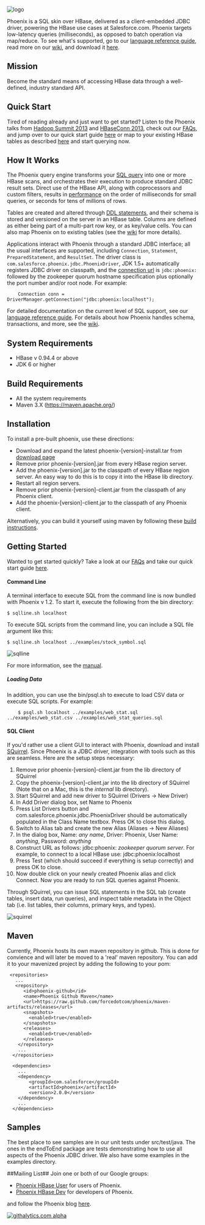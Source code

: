 ![logo](http://forcedotcom.github.com/phoenix/images/logo.jpg)

Phoenix is a SQL skin over HBase, delivered as a client-embedded JDBC driver, powering the HBase use cases at Salesforce.com. Phoenix targets low-latency queries (milliseconds), as opposed to batch operation via map/reduce. To see what's supported, go to our [language reference guide](http://forcedotcom.github.com/phoenix/), read more on our [wiki](https://github.com/forcedotcom/phoenix/wiki), and download it [here](https://github.com/forcedotcom/phoenix/wiki/Download).
## Mission
Become the standard means of accessing HBase data through a well-defined, industry standard API.

## Quick Start
Tired of reading already and just want to get started? Listen to the Phoenix talks from [Hadoop Summit 2013](http://www.youtube.com/watch?v=YHsHdQ08trg) and [HBaseConn 2013](http://www.cloudera.com/content/cloudera/en/resources/library/hbasecon/hbasecon-2013--how-and-why-phoenix-puts-the-sql-back-into-nosql-video.html), check out our [FAQs](https://github.com/forcedotcom/phoenix/wiki/F.A.Q.), and jump over to our quick start guide [here](https://github.com/forcedotcom/phoenix/wiki/Phoenix-in-15-minutes-or-less) or map to your existing HBase tables as described [here](https://github.com/forcedotcom/phoenix/wiki#wiki-mapping) and start querying now.

## How It Works ##

The Phoenix query engine transforms your [SQL query](http://forcedotcom.github.com/phoenix/#select) into one or more HBase scans, and orchestrates their execution to produce standard JDBC result sets. Direct use of the HBase API, along with coprocessors and custom filters, results in [performance](https://github.com/forcedotcom/phoenix/wiki/Performance) on the order of milliseconds for small queries, or seconds for tens of millions of rows. 

Tables are created and altered through [DDL statements](http://forcedotcom.github.com/phoenix/#create), and their schema is stored and versioned on the server in an HBase table. Columns are defined as either being part of a multi-part row key, or as key/value cells. You can also map Phoenix on to existing tables (see the [wiki](https://github.com/forcedotcom/phoenix/wiki) for more details).

Applications interact with Phoenix through a standard JDBC interface; all the usual interfaces are supported, including `Connection`, `Statement`, `PreparedStatement`, and `ResultSet`. The driver class is `com.salesforce.phoenix.jdbc.PhoenixDriver`, JDK 1.5+ automatically registers JDBC driver on classpath, and the [connection url](https://github.com/forcedotcom/phoenix/wiki#wiki-connStr) is `jdbc:phoenix:` followed by the zookeeper quorum hostname specification plus optionally the port number and/or root node. For example:

        Connection conn = DriverManager.getConnection("jdbc:phoenix:localhost");

For detailed documentation on the current level of SQL support, see our [language reference guide](http://forcedotcom.github.com/phoenix/). For details about how Phoenix handles schema, transactions, and more, see the [wiki](https://github.com/forcedotcom/phoenix/wiki).

## System Requirements ##
* HBase v 0.94.4 or above
* JDK 6 or higher

## Build Requirements ##
* All the system requirements
* Maven 3.X (https://maven.apache.org/)


## Installation ##
To install a pre-built phoenix, use these directions:

* Download and expand the latest phoenix-[version]-install.tar from [download page](https://github.com/forcedotcom/phoenix/wiki/Download)
* Remove prior phoenix-[version].jar from every HBase region server.
* Add the phoenix-[version].jar to the classpath of every HBase region server. An easy way to do this is to copy it into the HBase lib directory.
* Restart all region servers.
* Remove prior phoenix-[version]-client.jar from the classpath of any Phoenix client.
* Add the phoenix-[version]-client.jar to the classpath of any Phoenix client.

Alternatively, you can build it yourself using maven by following these [build instructions](https://github.com/forcedotcom/Phoenix/wiki#wiki-building).


## Getting Started ##
Wanted to get started quickly? Take a look at our [FAQs](https://github.com/forcedotcom/phoenix/wiki/F.A.Q.) and take our quick start guide [here](https://github.com/forcedotcom/phoenix/wiki/Phoenix-in-15-minutes-or-less).

<h4>Command Line</h4>

A terminal interface to execute SQL from the command line is now bundled with Phoenix v 1.2. To
start it, execute the following from the bin directory:

	$ sqlline.sh localhost

To execute SQL scripts from the command line, you can include a SQL file argument like this:

	$ sqlline.sh localhost ../examples/stock_symbol.sql

![sqlline](http://forcedotcom.github.com/phoenix/images/sqlline.png)

For more information, see the [manual](http://www.hydromatic.net/sqlline/manual.html).

<h5>Loading Data</h5>

In addition, you can use the bin/psql.sh to execute to load CSV data or execute SQL scripts. For example:

        $ psql.sh localhost ../examples/web_stat.sql ../examples/web_stat.csv ../examples/web_stat_queries.sql

<h4>SQL Client</h4>

If you'd rather use a client GUI to interact with Phoenix, download and install [SQuirrel](http://squirrel-sql.sourceforge.net/). Since Phoenix is a JDBC driver, integration with tools such as this are seamless. Here are the setup steps necessary:

1. Remove prior phoenix-[version]-client.jar from the lib directory of SQuirrel
2. Copy the phoenix-[version]-client.jar into the lib directory of SQuirrel (Note that on a Mac, this is the *internal* lib directory).
3. Start SQuirrel and add new driver to SQuirrel (Drivers -> New Driver)
4. In Add Driver dialog box, set Name to Phoenix
5. Press List Drivers button and com.salesforce.phoenix.jdbc.PhoenixDriver should be automatically populated in the Class Name textbox. Press OK to close this dialog.
6. Switch to Alias tab and create the new Alias (Aliases -> New Aliases)
7. In the dialog box, Name: _any name_, Driver: Phoenix, User Name: _anything_, Password: _anything_
8. Construct URL as follows: jdbc:phoenix: _zookeeper quorum server_. For example, to connect to a local HBase use: jdbc:phoenix:localhost
9. Press Test (which should succeed if everything is setup correctly) and press OK to close.
10. Now double click on your newly created Phoenix alias and click Connect. Now you are ready to run SQL queries against Phoenix.

Through SQuirrel, you can issue SQL statements in the SQL tab (create tables, insert data, run queries), and inspect table metadata in the Object tab (i.e. list tables, their columns, primary keys, and types).

![squirrel](http://forcedotcom.github.com/phoenix/images/squirrel.png)

## Maven ##

Currently, Phoenix hosts its own maven repository in github. This is done for convience and will later be moved to a 'real' maven repository. You can add it to your mavenized project by adding the following to your pom:
```
 <repositories>
   ...
   <repository>
      <id>phoenix-github</id>
      <name>Phoenix Github Maven</name>
      <url>https://raw.github.com/forcedotcom/phoenix/maven-artifacts/releases</url>
      <snapshots>
        <enabled>true</enabled>
      </snapshots>
      <releases>
        <enabled>true</enabled>
      </releases>
    </repository>
    ...
  </repositories>
  
  <dependencies>
    ...
    <dependency>
        <groupId>com.salesforce</groupId>
        <artifactId>phoenix</artifactId>
        <version>2.0.0</version>
    </dependency>
    ...
  </dependencies>
```
## Samples ##
The best place to see samples are in our unit tests under src/test/java. The ones in the endToEnd package are tests demonstrating how to use all aspects of the Phoenix JDBC driver. We also have some examples in the examples directory.

##Mailing List##
Join one or both of our Google groups:

* [Phoenix HBase User](https://groups.google.com/forum/#!forum/phoenix-hbase-user) for users of Phoenix.
* [Phoenix HBase Dev](https://groups.google.com/forum/#!forum/phoenix-hbase-dev) for developers of Phoenix.

and follow the Phoenix blog [here](http://phoenix-hbase.blogspot.com/).

[![githalytics.com alpha](https://cruel-carlota.pagodabox.com/8438f3b844208e09a811699265666a8d "githalytics.com")](http://githalytics.com/forcedotcom/phoenix.git)

